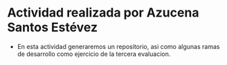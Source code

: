 # Actividad realizada por Azucena Santos Estévez

* En esta actividad generaremos un repositorio, asi como algunas ramas de
desarrollo como ejercicio de la tercera evaluacion.

